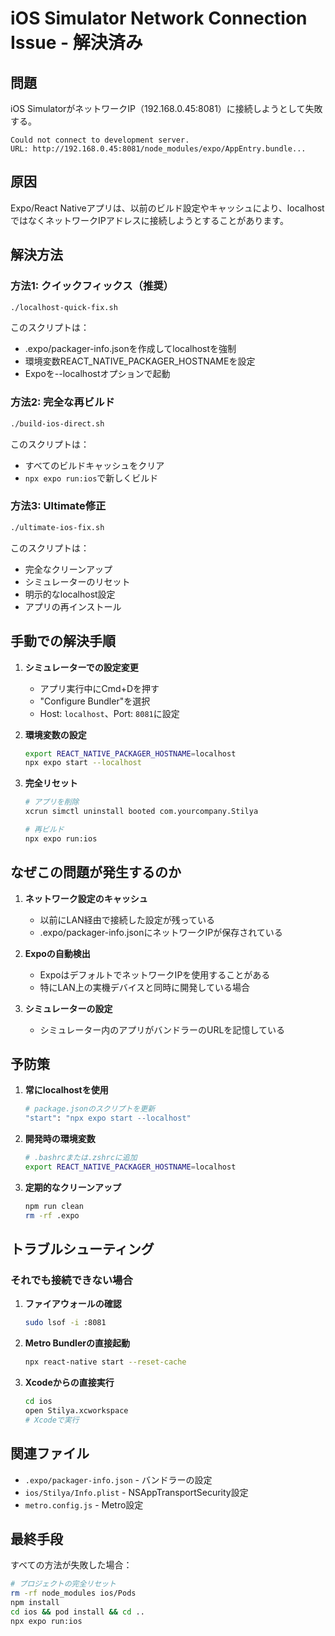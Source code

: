# iOS Simulator Network Connection Issue - 解決済み

## 問題
iOS SimulatorがネットワークIP（192.168.0.45:8081）に接続しようとして失敗する。

```
Could not connect to development server.
URL: http://192.168.0.45:8081/node_modules/expo/AppEntry.bundle...
```

## 原因
Expo/React Nativeアプリは、以前のビルド設定やキャッシュにより、localhostではなくネットワークIPアドレスに接続しようとすることがあります。

## 解決方法

### 方法1: クイックフィックス（推奨）
```bash
./localhost-quick-fix.sh
```
このスクリプトは：
- .expo/packager-info.jsonを作成してlocalhostを強制
- 環境変数REACT_NATIVE_PACKAGER_HOSTNAMEを設定
- Expoを--localhostオプションで起動

### 方法2: 完全な再ビルド
```bash
./build-ios-direct.sh
```
このスクリプトは：
- すべてのビルドキャッシュをクリア
- `npx expo run:ios`で新しくビルド

### 方法3: Ultimate修正
```bash
./ultimate-ios-fix.sh
```
このスクリプトは：
- 完全なクリーンアップ
- シミュレーターのリセット
- 明示的なlocalhost設定
- アプリの再インストール

## 手動での解決手順

1. **シミュレーターでの設定変更**
   - アプリ実行中にCmd+Dを押す
   - "Configure Bundler"を選択
   - Host: `localhost`、Port: `8081`に設定

2. **環境変数の設定**
   ```bash
   export REACT_NATIVE_PACKAGER_HOSTNAME=localhost
   npx expo start --localhost
   ```

3. **完全リセット**
   ```bash
   # アプリを削除
   xcrun simctl uninstall booted com.yourcompany.Stilya
   
   # 再ビルド
   npx expo run:ios
   ```

## なぜこの問題が発生するのか

1. **ネットワーク設定のキャッシュ**
   - 以前にLAN経由で接続した設定が残っている
   - .expo/packager-info.jsonにネットワークIPが保存されている

2. **Expoの自動検出**
   - ExpoはデフォルトでネットワークIPを使用することがある
   - 特にLAN上の実機デバイスと同時に開発している場合

3. **シミュレーターの設定**
   - シミュレーター内のアプリがバンドラーのURLを記憶している

## 予防策

1. **常にlocalhostを使用**
   ```bash
   # package.jsonのスクリプトを更新
   "start": "npx expo start --localhost"
   ```

2. **開発時の環境変数**
   ```bash
   # .bashrcまたは.zshrcに追加
   export REACT_NATIVE_PACKAGER_HOSTNAME=localhost
   ```

3. **定期的なクリーンアップ**
   ```bash
   npm run clean
   rm -rf .expo
   ```

## トラブルシューティング

### それでも接続できない場合

1. **ファイアウォールの確認**
   ```bash
   sudo lsof -i :8081
   ```

2. **Metro Bundlerの直接起動**
   ```bash
   npx react-native start --reset-cache
   ```

3. **Xcodeからの直接実行**
   ```bash
   cd ios
   open Stilya.xcworkspace
   # Xcodeで実行
   ```

## 関連ファイル
- `.expo/packager-info.json` - バンドラーの設定
- `ios/Stilya/Info.plist` - NSAppTransportSecurity設定
- `metro.config.js` - Metro設定

## 最終手段
すべての方法が失敗した場合：
```bash
# プロジェクトの完全リセット
rm -rf node_modules ios/Pods
npm install
cd ios && pod install && cd ..
npx expo run:ios
```
